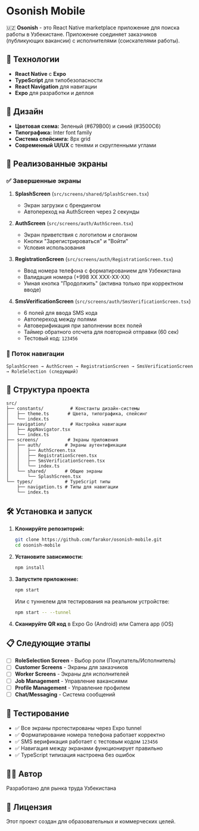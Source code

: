 # Osonish Mobile

🇺🇿 **Osonish** - это React Native marketplace приложение для поиска работы в Узбекистане. Приложение соединяет заказчиков (публикующих вакансии) с исполнителями (соискателями работы).

## 🚀 Технологии

- **React Native** с **Expo**
- **TypeScript** для типобезопасности
- **React Navigation** для навигации
- **Expo** для разработки и деплоя

## 🎨 Дизайн

- **Цветовая схема:** Зеленый (#679B00) и синий (#3500C6)
- **Типографика:** Inter font family
- **Система спейсинга:** 8px grid
- **Современный UI/UX** с тенями и скругленными углами

## 📱 Реализованные экраны

### ✅ Завершенные экраны

1. **SplashScreen** (`src/screens/shared/SplashScreen.tsx`)
   - Экран загрузки с брендингом
   - Автопереход на AuthScreen через 2 секунды

2. **AuthScreen** (`src/screens/auth/AuthScreen.tsx`)
   - Экран приветствия с логотипом и слоганом
   - Кнопки "Зарегистрироваться" и "Войти"
   - Условия использования

3. **RegistrationScreen** (`src/screens/auth/RegistrationScreen.tsx`)
   - Ввод номера телефона с форматированием для Узбекистана
   - Валидация номера (+998 XX XXX-XX-XX)
   - Умная кнопка "Продолжить" (активна только при корректном вводе)

4. **SmsVerificationScreen** (`src/screens/auth/SmsVerificationScreen.tsx`)
   - 6 полей для ввода SMS кода
   - Автопереход между полями
   - Автоверификация при заполнении всех полей
   - Таймер обратного отсчета для повторной отправки (60 сек)
   - Тестовый код: `123456`

### 🔄 Поток навигации

```
SplashScreen → AuthScreen → RegistrationScreen → SmsVerificationScreen → RoleSelection (следующий)
```

## 📁 Структура проекта

```
src/
├── constants/          # Константы дизайн-системы
│   ├── theme.ts       # Цвета, типографика, спейсинг
│   └── index.ts
├── navigation/         # Настройка навигации
│   ├── AppNavigator.tsx
│   └── index.ts
├── screens/           # Экраны приложения
│   ├── auth/         # Экраны аутентификации
│   │   ├── AuthScreen.tsx
│   │   ├── RegistrationScreen.tsx
│   │   ├── SmsVerificationScreen.tsx
│   │   └── index.ts
│   └── shared/       # Общие экраны
│       └── SplashScreen.tsx
└── types/            # TypeScript типы
    ├── navigation.ts # Типы для навигации
    └── index.ts
```

## 🛠 Установка и запуск

1. **Клонируйте репозиторий:**
   ```bash
   git clone https://github.com/farakor/osonish-mobile.git
   cd osonish-mobile
   ```

2. **Установите зависимости:**
   ```bash
   npm install
   ```

3. **Запустите приложение:**
   ```bash
   npm start
   ```
   
   Или с туннелем для тестирования на реальном устройстве:
   ```bash
   npm start -- --tunnel
   ```

4. **Сканируйте QR код** в Expo Go (Android) или Camera app (iOS)

## 📋 Следующие этапы

- [ ] **RoleSelection Screen** - Выбор роли (Покупатель/Исполнитель)
- [ ] **Customer Screens** - Экраны для заказчиков
- [ ] **Worker Screens** - Экраны для исполнителей
- [ ] **Job Management** - Управление вакансиями
- [ ] **Profile Management** - Управление профилем
- [ ] **Chat/Messaging** - Система сообщений

## 🧪 Тестирование

- ✅ Все экраны протестированы через Expo tunnel
- ✅ Форматирование номера телефона работает корректно
- ✅ SMS верификация работает с тестовым кодом `123456`
- ✅ Навигация между экранами функционирует правильно
- ✅ TypeScript типизация настроена без ошибок

## 👨‍💻 Автор

Разработано для рынка труда Узбекистана

## 📄 Лицензия

Этот проект создан для образовательных и коммерческих целей. 